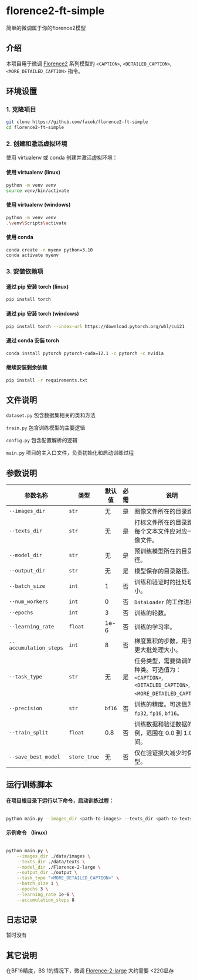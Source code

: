 # florence2-ft-simple
简单的微调属于你的florence2模型

## 介绍
本项目用于微调 [Florence2](https://huggingface.co/microsoft/Florence-2-large) 系列模型的 `<CAPTION>`, `<DETAILED_CAPTION>`, `<MORE_DETAILED_CAPTION>` 指令。

## 环境设置

### 1. 克隆项目

```bash
git clone https://github.com/facok/florence2-ft-simple
cd florence2-ft-simple
```

### 2. 创建和激活虚拟环境

使用 virtualenv 或 conda 创建并激活虚拟环境：

#### 使用 virtualenv (linux)
```bash
python -m venv venv
source venv/bin/activate
```
#### 使用 virtualenv (windows)
```bash
python -m venv venv
.\venv\Scripts\activate
```

#### 使用 conda
```bash
conda create -n myenv python=3.10
conda activate myenv
```

### 3. 安装依赖项
#### 通过 pip 安装 torch (linux)
```bash
pip install torch
```
#### 通过 pip 安装 torch (windows)
```bash
pip install torch --index-url https://download.pytorch.org/whl/cu121
```
#### 通过 conda 安装 torch
```bash
conda install pytorch pytorch-cuda=12.1 -c pytorch -c nvidia
```
#### 继续安装剩余依赖
```bash
pip install -r requirements.txt
```

## 文件说明
`dataset.py` 包含数据集相关的类和方法

`train.py` 包含训练模型的主要逻辑

`config.py` 包含配置解析的逻辑

`main.py` 项目的主入口文件，负责初始化和启动训练过程

## 参数说明

| 参数名称               | 类型       | 默认值  | 必需  | 说明 |
|------------------------|------------|---------|-------|------|
| `--images_dir`         | `str`      | 无      | 是    | 图像文件所在的目录路径。 |
| `--texts_dir`          | `str`      | 无      | 是    | 打标文件所在的目录路径。每个文本文件应对应一个图像文件。 |
| `--model_dir`          | `str`      | 无      | 是    | 预训练模型所在的目录路径。 |
| `--output_dir`         | `str`      | 无      | 是    | 模型保存的目录路径。 |
| `--batch_size`         | `int`      | 1       | 否    | 训练和验证时的批处理大小。 |
| `--num_workers`        | `int`      | 0       | 否    | `DataLoader` 的工作进程数。 |
| `--epochs`             | `int`      | 3       | 否    | 训练的轮数。 |
| `--learning_rate`      | `float`    | 1e-6    | 否    | 训练的学习率。 |
| `--accumulation_steps` | `int`      | 8       | 否    | 梯度累积的步数，用于模拟更大批处理大小。 |
| `--task_type`          | `str`      | 无      | 是    | 任务类型，需要微调的任务种类。可选值为：`<CAPTION>`, `<DETAILED_CAPTION>`, `<MORE_DETAILED_CAPTION>`。 |
| `--precision`          | `str`      | `bf16`  | 否    | 训练的精度。可选值为：`fp32`, `fp16`, `bf16`。 |
| `--train_split`        | `float`    | 0.8     | 否    | 训练数据和验证数据的比例，范围在 0.0 到 1.0 之间。 |
| `--save_best_model`    | `store_true` | 无    | 否    | 仅在验证损失减少时保存模型。 |



## 运行训练脚本
#### 在项目根目录下运行以下命令，启动训练过程：

```bash

python main.py --images_dir <path-to-images> --texts_dir <path-to-texts> --model_dir <path-to-model> --output_dir <path-to-output> --task_type <task-type> --batch_size <batch-size> --epochs <epochs> --learning_rate <learning-rate> --accumulation_steps <accumulation-steps> --precision <precision> --train_split <train-split> --save_best_model
```
#### 示例命令 （linux）
```bash

python main.py \
    --images_dir ./data/images \
    --texts_dir ./data/texts \
    --model_dir ./Florence-2-large \
    --output_dir ./output \
    --task_type "<MORE_DETAILED_CAPTION>" \
    --batch_size 1 \
    --epochs 3 \
    --learning_rate 1e-6 \
    --accumulation_steps 8 
```
## 日志记录
暂时没有

## 其它说明
在BF16精度，BS 1的情况下，微调 [Florence-2-large](https://huggingface.co/microsoft/Florence-2-large) 大约需要 <22G显存
